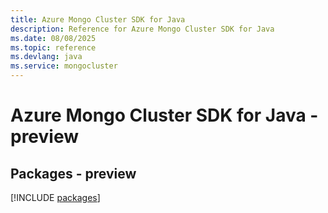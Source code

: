 ```yaml
---
title: Azure Mongo Cluster SDK for Java
description: Reference for Azure Mongo Cluster SDK for Java
ms.date: 08/08/2025
ms.topic: reference
ms.devlang: java
ms.service: mongocluster
---
```

# Azure Mongo Cluster SDK for Java - preview
## Packages - preview
[!INCLUDE [packages](mongo-cluster-index.md)]